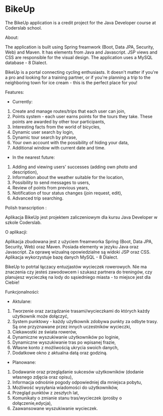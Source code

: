 # BikeUp

The BikeUp application is a credit project for the Java Developer course at Coderslab school.

About:

The application is built using Spring freamwork (Boot, Data JPA, Security, Web) and Maven. 
It has elements from Java and Javascript. 
JSP views and CSS are responsible for the visual design. 
The application uses a MySQL database - 8 Dialect.

BikeUp is a portal connecting cycling enthusiasts. It doesn't matter if you're a pro and looking for a training partner, or if you're planning a trip to the neighboring town for ice cream -  this is the perfect place for you!

Features:

- Currently:

1. Create and manage routes/trips that each user can join,
2. Points system - each user earns points for the tours they take. These points are awarded by other tour participants,
3. Interesting facts from the world of bicycles,
4. Dynamic user search by login,
5. Dynamic tour search by phrase,
6. Your own account with the possibility of hiding your data,
7. Additional window with current date and time.

- In the nearest future:

1. Adding and viewing users' successes (adding own photo and description),
2. Information about the weather suitable for the location,
3. Possibility to send messages to users,
4. Review of points from previous years,
5. Notification of tour status changes (join request, edit),
6. Advanced trip searching.

Polish transcription :

Aplikacja BikeUp jest projektem zaliczeniowym dla kursu Java Developer w szkole Coderslab.

O aplikacji:

Aplikacja zbudowana jest z użyciem freamworka Spring (Boot, Data JPA, Security, Web) oraz Maven.
Posiada elementy w jezyku Java oraz Javascript.
Za oprawę wizualną opowiedzialne są widoki JSP oraz CSS.
Aplikacja wykorzystuje bazę danych  MySQL -  8 Dialect.

BikeUp to potrtal łączacy entuzjastów wycieczek rowerowych. 
Nie ma znaczenia czy jesteś zawodowcem i szukasz partnera do treningów, 
czy planujesz wycieczkę na lody do sąsiedniego miasta - to miejsce jest dla Ciebie!

Funkcjonalności:

- Aktulane:
1. Tworzenie  oraz zarządzanie trasami/wycieczkami do których każdy użytkownik może dołączyć,
2. System punktowy - każdy użytkownik zdobywa punkty za odbyte trasy. Są one przyznawane przez innych uczestników wycieczki,
3. Ciekawostki ze świata rowerów,
4. Dynamiczne wyszukiwanie użytkowników po loginie,
5. Dynamiczne wyszukiwanie tras po wpisanej frazie,
6. Własne konto z możliwością ukrycia swoich danych,
7. Dodatkowe okno z aktualna datą oraz godziną.

- Planowane:
1. Dodawanie oraz przeglądanie sukcesów użytkowników (dodanie własnego zdjęcia oraz opisu),
2. Informacja odnośnie pogody odpowiedniej dla mniejsca pobytu,
3. Możliwość wysyłania wiadomości do użytkowników,
4. Przegląd punktów z zeszłych lat,
5. Komunikaty o zmianie stanu tras/wycieczek (prośby o dołączenie,edycja),
6. Zaawansowane wyszukiwanie wycieczek.

